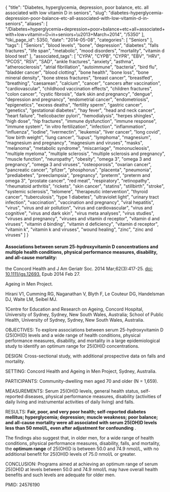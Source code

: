 {
    "title": "Diabetes, hyperglycemia, depression, poor balance, etc. all associated with low vitamin D in seniors",
    "slug": "diabetes-hyperglycemia-depression-poor-balance-etc-all-associated-with-low-vitamin-d-in-seniors",
    "aliases": [
        "/Diabetes+hyperglycemia+depression+poor+balance+etc+all+associated+with+low+vitamin+D+in+seniors+\u2013+March+2014",
        "/5350"
    ],
    "tiki_page_id": 5350,
    "date": "2014-05-08",
    "categories": [
        "Seniors"
    ],
    "tags": [
        "Seniors",
        "blood levels",
        "bone",
        "depression",
        "diabetes",
        "falls fractures",
        "life span",
        "metabolic",
        "mood disorders",
        "mortality",
        "vitamin d blood test"
    ],
    "associated_tags": [
        "CYPA",
        "CYPB",
        "CYPR",
        "EBV",
        "HRV",
        "PCOS",
        "RSV",
        "SAD",
        "ankle fractures",
        "anxiety",
        "asthma",
        "atherosclerosis",
        "atrial fibrillation",
        "autoimmune",
        "bacteria",
        "bird flu",
        "bladder cancer",
        "blood clotting",
        "bone health",
        "bone loss",
        "bone mineral density",
        "bone stress fractures",
        "breast cancer",
        "breastfed",
        "breathing",
        "caesarean",
        "calcium",
        "cancer",
        "cancers after vaccination",
        "cardiovascular",
        "childhood vaccination effects",
        "children fractures",
        "colon cancer",
        "cystic fibrosis",
        "dark skin and pregnancy",
        "dengue",
        "depression and pregnancy",
        "endometrial cancer",
        "endometriosis",
        "epigenetics",
        "excess deaths",
        "fertility sperm",
        "gastric cancer",
        "genetics",
        "gestational diabetes",
        "hay fever",
        "head and neck cancer",
        "heart failure",
        "helicobacter pylori",
        "hemodialysis",
        "herpes shingles",
        "high dose",
        "hip fractures",
        "immune dysfunction",
        "immune response",
        "immune system",
        "in vitro fertilization",
        "infection",
        "inflammation",
        "influenza",
        "iodine",
        "ivermectin",
        "leukemia",
        "liver cancer",
        "long covid",
        "low birth weight",
        "lung cancer",
        "lupus",
        "lymphoma",
        "magnesium",
        "magnesium and pregnancy",
        "magnesium and viruses",
        "masks",
        "melanoma",
        "metabolic syndrome",
        "miscarriage",
        "mononucleosis",
        "multiple myeloma",
        "multiple sclerosis",
        "multiple sclerosis and pregnancy",
        "muscle function",
        "neuropathy",
        "obesity",
        "omega 3",
        "omega 3 and pregnancy",
        "omega 3 and viruses",
        "osteoporosis",
        "ovarian cancer",
        "pancreatic cancer",
        "pfizer",
        "phosphorus",
        "placenta",
        "pneumonia",
        "prediabetes",
        "preeclampsia",
        "pregnancy",
        "preterm",
        "preterm and omega 3",
        "prostate cancer",
        "red meat",
        "respiratory",
        "retinopathy",
        "rheumatoid arthritis",
        "rickets",
        "skin cancer",
        "statins",
        "stillbirth",
        "stroke",
        "systemic sclerosis",
        "telomere",
        "therapeutic intervention",
        "thyroid cancer",
        "tuberculosis",
        "type 1 diabetes",
        "ultraviolet light",
        "urinary tract infection",
        "vaccination",
        "vaccination and pregnancy",
        "viral hepatitis",
        "virus",
        "virus and air pollution",
        "virus and cardiovascular",
        "virus and cognitive",
        "virus and dark skin",
        "virus meta analyses",
        "virus studies",
        "viruses and pregnancy",
        "viruses and vitamin d receptor",
        "vitamin d and viruses",
        "vitamin d binding",
        "vitamin d deficiency",
        "vitamin d receptor",
        "vitamin k",
        "vitamin k and viruses",
        "wound healing",
        "zinc",
        "zinc and viruses"
    ]
}


#### Associations between serum 25-hydroxyvitamin D concentrations and multiple health conditions, physical performance measures, disability, and all-cause mortality:

the Concord Health and J Am Geriatr Soc. 2014 Mar;62(3):417-25. [doi: 10.1111/jgs.12693.](https://doi.org/10.1111/jgs.12693.) Epub 2014 Feb 27.

Ageing in Men Project.

Hirani V1, Cumming RG, Naganathan V, Blyth F, Le Couteur DG, Handelsman DJ, Waite LM, Seibel MJ.

1Centre for Education and Research on Ageing, Concord Hospital, University of Sydney, Sydney, New South Wales, Australia; School of Public Health, University of Sydney, Sydney, New South Wales, Australia.

OBJECTIVES: To explore associations between serum 25-hydroxyvitamin D (25(OH)D) levels and a wide range of health conditions, physical performance measures, disability, and mortality in a large epidemiological study to identify an optimum range for 25(OH)D concentrations.

DESIGN: Cross-sectional study, with additional prospective data on falls and mortality.

SETTING: Concord Health and Ageing in Men Project, Sydney, Australia.

PARTICIPANTS: Community-dwelling men aged 70 and older (N = 1,659).

MEASUREMENTS: Serum 25(OH)D levels, general health status, self-reported diseases, physical performance measures, disability (activities of daily living and instrumental activities of daily living) and falls.

RESULTS:  **Fair, poor, and very poor health; self-reported diabetes mellitus; hyperglycemia; depression; muscle weakness; poor balance; and all-cause mortality were all associated with serum 25(OH)D levels less than 50 nmol/L, even after adjustment for confounding** . 

The findings also suggest that, in older men, for a wide range of health conditions, physical performance measures, disability, falls, and mortality, the  **optimum range**  of 25(OH)D is between 50.0 and 74.9 nmol/L, with no additional benefit for 25(OH)D levels of 75.0 nmol/L or greater.

CONCLUSION: Programs aimed at achieving an optimum range of serum 25(OH)D at levels between 50.0 and 74.9 nmol/L may have overall health benefits and such levels are adequate for older men.

PMID: 24576190